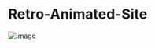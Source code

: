 # Retro-Animated-Site
![image](https://user-images.githubusercontent.com/118567648/212492157-a0535830-53e3-4eec-bd44-e87b5ab4ea67.png)
